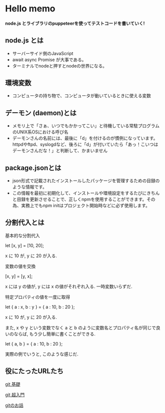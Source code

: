 # Hello memo

#### node.js とライブラリのpuppeteerを使ってテストコードを書いていく!



## node.js とは

- サーバーサイド側のJavaScript
- await async Promise が大事である。
- ターミナルでnodeと押すとnodeの世界になる。



## 環境変数
* コンピュータの持ち物で、コンピュータが動いているときに使える変数

## デーモン (daemon)とは

* メモリ上で「さぁ、いつでもかかってこい」と待機している常駐プログラムのUNIX系OSにおける呼び名
* デーモンさんの名前には、最後に「d」を付けるのが慣例になっています。httpdやftpd、syslogdなど、後ろに「d」が付いていたら「あっ！こいつはデーモンさんだな！」と判断して、かまいません


 ## package.jsonとは

 - json形式で記載されたインストールしたパッケージを管理するための目録のような情報です。
 -  この情報を最初に初期化して、インストールや環境設定をするたびにきちんと目録を更新させることで、正しくnpmを使用することができます。その為、実務上でもnpm initはプロジェクト開始時などに必ず使用します。


## 分割代入とは

基本的な分割代入

let [x, y] = [10, 20];

x に 10 が, y に 20 が入る.


変数の値を交換

[x, y] = [y, x];

x には y の値が, y には x の値がそれぞれ入る. 一時変数いらずだ.


特定プロパティの値を一度に取得

let { a : x, b : y } = { a : 10, b : 20 };

x に 10 が, y に 20 が入る.


また, x や y という変数でなく a と b のように変数名とプロパティ名が同じで良いのならば, もう少し簡単に書くことができる.

let { a, b } = { a : 10, b : 20 };

実際の例でいうと, このような感じだ.

## 役にたったURLたち
[git 基礎](https://tracpath.com/bootcamp/learning_git_firststep.html)

[git 超入門](https://qiita.com/masashi127/items/2e103c3fba9d1b058961)

[gitのお話](http://kray.jp/blog/git-pull-rebase/)





